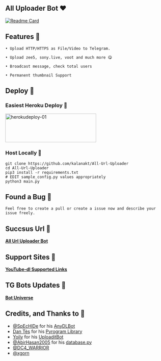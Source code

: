 ## All Uploader Bot ❤️

[![Readme Card](https://github-readme-stats.vercel.app/api/pin/?username=kalanakt&repo=All-Url-Uploader&theme=tokyonight)](https://github.com/kalanakt/All-Url-Uploader&bg_color=#24292F)

## Features 🦠

```
• Upload HTTP/HTTPS as File/Video to Telegram.

• Upload zee5, sony.live, voot and much more 😋

• Broadcast message, check total users

• Permanent thumbnail Support
```

## Deploy 🚀

### Easiest Heroku Deploy 🤭

<p align="">
    <a href="https://heroku.com/deploy?template=https://github.com/rawalsingh1/All-Url-Uploader">
    <img src="https://github.com/nikhileashy/justfor_testing/blob/main/herokudeploy-01-cropped.svg" alt="herokudeploy-01" border="0" height="90" width="285"></a>
</p>

### Host Locally 🤕

```shell
git clone https://github.com/kalanakt/All-Url-Uploader
cd All-Url-Uploader
pip3 install -r requirements.txt
# EDIT sample_config.py values appropriately
python3 main.py
```
## Found a Bug 🐛

```Feel free to create a pull or create a issue now and describe your issue freely.```

## Succsus Url 🤖
   **[All Url Uploader Bot](https://t.me/All_Url_Uploader_Bot)**


## Support Sites 🐙
   **[YouTube-dl Supported Links](https://ytdl-org.github.io/youtube-dl/supportedsites.html)**

## TG Bots Updates 🦄
   **[Bot Universe](https://t.me/TMWAD)**

## Credits, and Thanks to 👀

- [@SpEcHlDe](https://t.me/ThankTelegram) for his [AnyDLBot](https://telegram.dog/AnyDLBot)
- [Dan Tès](https://t.me/haskell) for his [Pyrogram Library](https://github.com/pyrogram/pyrogram)
- [Yoily](https://t.me/YoilyL) for his [UploaditBot](https://telegram.dog/UploaditBot)
- [@AbirHasan2005](https://t.me/AbirHasan2005) for his [database.py](https://github.com/AbirHasan2005/VideoCompress/blob/main/bot/database/database.py)
- [@DC4_WARRIOR](https://t.me/Space_X_bots)
- [@xgorn](https://t.me/xgorn)
